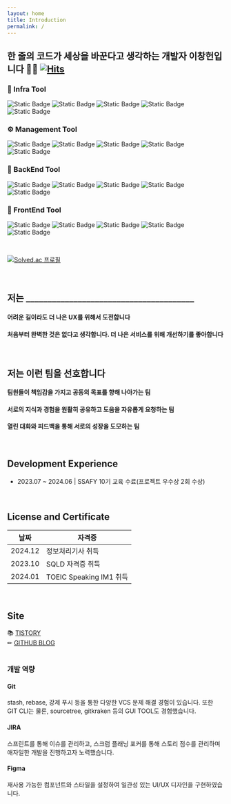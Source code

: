 ```yaml
---
layout: home
title: Introduction
permalink: /
---
```


## 한 줄의 코드가 세상을 바꾼다고 생각하는 개발자 이창헌입니다 🙋‍♂ [![Hits](https://hits.seeyoufarm.com/api/count/incr/badge.svg?url=https%3A%2F%2Fgithub.com%2Fchangbill&count_bg=%23D9D9D9&title_bg=%23AEADA7&icon=&icon_color=%23E7E7E7&title=hits&edge_flat=false)](https://hits.seeyoufarm.com)

### 🎁 Infra Tool
![Static Badge](https://img.shields.io/badge/Amazon-AWS-232F3E?style=for-the-badge&logo=amazonaws&logoColor=white)
![Static Badge](https://img.shields.io/badge/Docker-2496ED?style=for-the-badge&logo=Docker&logoColor=white)
![Static Badge](https://img.shields.io/badge/nginx-%23009639.svg?style=for-the-badge&logo=nginx&logoColor=white)
![Static Badge](https://img.shields.io/badge/jenkins-%232C5263.svg?style=for-the-badge&logo=jenkins&logoColor=white)
![Static Badge](https://img.shields.io/badge/github%20actions-%232671E5.svg?style=for-the-badge&logo=githubactions&logoColor=white)

### ⚙️ Management Tool
![Static Badge](https://img.shields.io/badge/JIRA-%230052CC?style=for-the-badge&logo=jira&logoColor=white)
![Static Badge](https://img.shields.io/badge/Git-F05032?style=for-the-badge&logo=git&logoColor=white)
![Static Badge](https://img.shields.io/badge/FIGMA-%23F24E1E?style=for-the-badge&logo=figma&logoColor=white)
![Static Badge](https://img.shields.io/badge/NOTION-%23000000?style=for-the-badge&logo=notion&logoColor=white)
![Static Badge](https://img.shields.io/badge/Postman-FF6C37?style=for-the-badge&logo=postman&logoColor=white)

### 🌱 BackEnd Tool
![Static Badge](https://img.shields.io/badge/INTELLIJ-black?style=for-the-badge&logo=intellijidea&logoColor=white)
![Static Badge](https://img.shields.io/badge/mysql-4479A1.svg?style=for-the-badge&logo=mysql&logoColor=white)
![Static Badge](https://img.shields.io/badge/SPRING%20BOOT-%236DB33F?style=for-the-badge&logo=springboot&logoColor=white)
![Static Badge](https://img.shields.io/badge/SPRING-%236DB33F?style=for-the-badge&logo=spring&logoColor=white)
![Static Badge](https://img.shields.io/badge/Java-ED8B00?style=for-the-badge&logo=openjdk&logoColor=white)

### 🍊 FrontEnd Tool
![Static Badge](https://img.shields.io/badge/Flutter-02569B?style=for-the-badge&logo=flutter&logoColor=white)
![Static Badge](https://img.shields.io/badge/Dart-0175C2?style=for-the-badge&logo=dart&logoColor=white)
![Static Badge](https://img.shields.io/badge/HTML-%23E34F26?style=for-the-badge&logo=html5&logoColor=white)
![Static Badge](https://img.shields.io/badge/CSS-%231572B6?style=for-the-badge&logo=css3&logoColor=white)
![Static Badge](https://img.shields.io/badge/JAVASCRIPT-%23F7DF1E?style=for-the-badge&logo=javascript&logoColor=white)

<br>

[![Solved.ac
프로필](http://mazassumnida.wtf/api/generate_badge?boj=changbill)](https://solved.ac/changbill)
<br>
<br>
<br>

## 저는 _______________________________________
#### 어려운 길이라도 더 나은 UX를 위해서 도전합니다
#### 처음부터 완벽한 것은 없다고 생각합니다. 더 나은 서비스를 위해 개선하기를 좋아합니다
<br>

## 저는 이런 팀을 선호합니다
#### 팀원들이 책임감을 가지고 공동의 목표를 향해 나아가는 팀
#### 서로의 지식과 경험을 원활히 공유하고 도움을 자유롭게 요청하는 팀
#### 열린 대화와 피드백을 통해 서로의 성장을 도모하는 팀
<br>

## Development Experience
- 2023.07 ~ 2024.06 | SSAFY 10기 교육 수료(프로젝트 우수상 2회 수상) <br>
<br>

## License and Certificate
| 날짜 | 자격증|
|--------------------|----------------------------|
| 2024.12 | 정보처리기사 취득 |
| 2023.10 | SQLD 자격증 취득 |
| 2024.01 | TOEIC Speaking IM1 취득 |
<br>

## Site
📚 [TISTORY](https://poloopy.tistory.com/) <br/> 
✏ [GITHUB BLOG](https://changbill.github.io/) <br/> 
<br>


### 개발 역량

#### Git
stash, rebase, 강제 푸시 등을 통한 다양한 VCS 문제 해결 경험이 있습니다. 또한 GIT CLI는 물론, sourcetree, gitkraken 등의 GUI TOOL도 경험했습니다.

#### JIRA
스프린트를 통해 이슈를 관리하고, 스크럼 플래닝 포커를 통해 스토리 점수를 관리하며 애자일한 개발을 진행하고자 노력했습니다.

#### Figma
재사용 가능한 컴포넌트와 스타일을 설정하여 일관성 있는 UI/UX 디자인을 구현하였습니다.

<br>
<br>
<br>
<br>
